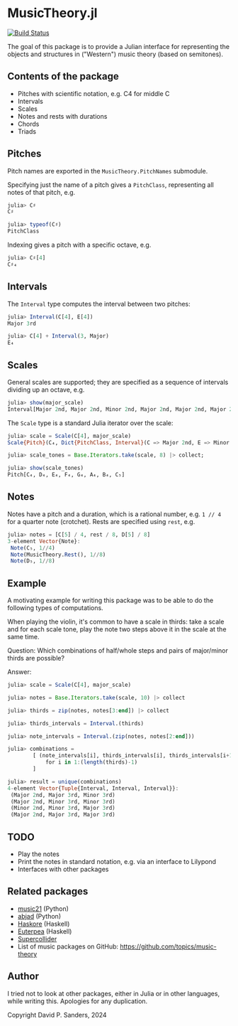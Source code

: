 # MusicTheory.jl

[![Build Status](https://github.com/dpsanders/MusicTheory.jl/actions/workflows/CI.yml/badge.svg?branch=main)](https://github.com/dpsanders/MusicTheory.jl/actions/workflows/CI.yml?query=branch%3Amain)

The goal of this package is to provide a Julian interface for representing
the objects and structures in ("Western") music theory (based on semitones).

## Contents of the package
- Pitches with scientific notation, e.g. C4 for middle C
- Intervals
- Scales
- Notes and rests with durations
- Chords 
- Triads

## Pitches
Pitch names are exported in the `MusicTheory.PitchNames` submodule.

Specifying just the name of a pitch gives a `PitchClass`, representing all notes of that
pitch, e.g.
```jl
julia> C♯
C♯

julia> typeof(C♯)
PitchClass
```

Indexing gives a pitch with a specific octave, e.g.
```jl
julia> C♯[4]
C♯₄
```

## Intervals
The `Interval` type computes the interval between two pitches:
```jl
julia> Interval(C[4], E[4])
Major 3rd

julia> C[4] + Interval(3, Major)
E₄
```

## Scales
General scales are supported; they are specified as a sequence of intervals dividing up an
octave, e.g.
```jl
julia> show(major_scale)
Interval[Major 2nd, Major 2nd, Minor 2nd, Major 2nd, Major 2nd, Major 2nd, Minor 2nd]
```

The `Scale` type is a standard Julia iterator over the scale:
```jl
julia> scale = Scale(C[4], major_scale)
Scale{Pitch}(C₄, Dict{PitchClass, Interval}(C => Major 2nd, E => Minor 2nd, B => Minor 2nd, F => Major 2nd, D => Major 2nd, G => Major 2nd, A => Major 2nd))

julia> scale_tones = Base.Iterators.take(scale, 8) |> collect;

julia> show(scale_tones)
Pitch[C₄, D₄, E₄, F₄, G₄, A₄, B₄, C₅]
```

## Notes
Notes have a pitch and a duration, which is a rational number, e.g. `1 // 4` for a
quarter note (crotchet). Rests are specified using `rest`, e.g.
```jl
julia> notes = [C[5] / 4, rest / 8, D[5] / 8]
3-element Vector{Note}:
 Note(C₅, 1//4)
 Note(MusicTheory.Rest(), 1//8)
 Note(D₅, 1//8)
```

## Example
A motivating example for writing this package was to be able to do the following types of
computations.

When playing the violin, it's common to have a scale in thirds: take a scale and for each
scale tone, play the note two steps above it in the scale at the same time.

Question: Which combinations of half/whole steps and pairs of major/minor thirds
are possible?

Answer:
```jl
julia> scale = Scale(C[4], major_scale)

julia> notes = Base.Iterators.take(scale, 10) |> collect

julia> thirds = zip(notes, notes[3:end]) |> collect

julia> thirds_intervals = Interval.(thirds)

julia> note_intervals = Interval.(zip(notes, notes[2:end]))

julia> combinations =
        [ (note_intervals[i], thirds_intervals[i], thirds_intervals[i+1])
            for i in 1:(length(thirds)-1)
        ]

julia> result = unique(combinations)
4-element Vector{Tuple{Interval, Interval, Interval}}:
 (Major 2nd, Major 3rd, Minor 3rd)
 (Major 2nd, Minor 3rd, Minor 3rd)
 (Minor 2nd, Minor 3rd, Major 3rd)
 (Major 2nd, Major 3rd, Major 3rd)
```

## TODO
- Play the notes
- Print the notes in standard notation, e.g. via an interface to Lilypond
- Interfaces with other packages

## Related packages
- [music21](https://web.mit.edu/music21/) (Python)
- [abjad](https://abjad.github.io/) (Python)
- [Haskore](https://wiki.haskell.org/Haskore) (Haskell)
- [Euterpea](https://www.euterpea.com/) (Haskell)
- [Supercollider](https://supercollider.github.io/)
- List of music packages on GitHub: https://github.com/topics/music-theory

## Author

I tried not to look at other packages, either in Julia or in other languages, while writing this.
Apologies for any duplication.

Copyright David P. Sanders, 2024
